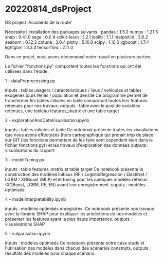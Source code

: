 # 20220814_dsProject
DS project 'Accidents de la route'

Nécessite l'installation des packages suivants :
pandas : 1.5.2
numpy : 1.21.5
shap :  0.41.0
sage : 0.0.4
scikit-learn : 1.2.1
joblib : 1.1.1 
matplotlib : 3.6.2
seaborn : 0.12.2
optuna : 3.0.4
plotly : 5.10.0
scipy : 1.10.0
xgboost : 1.7.4
lightgbm : 3.3.3
tensorflow : 2.11.0


Dans ce projet, nous avons décomposé notre travail en plusieurs parties. 

Le fichier "fonctions.py" comportent toutes les fonctions qui ont été utilisées dans l'étude. 

1 - dataPreprocessing.py

inputs : tables usagers / caracteristiques / lieux / vehicules et tables exogènes jours féries / population et densité
Ce programme permet de transformer les tables initiales en table comportant toutes lers features retenues pour nos travaux.
outputs : table avec le pool de variables retenues, une tableau features_matrix et une table target

2 - explorationAndDataVisualisation.ipynb

inputs : tables initiales et table 
Ce notebook présente toutes les visualiations que nous avons effectuées (hors cartographique qui prenait trop de place sur GIT (les fonctions permettant de les faire sont cependant bien dans le fichier fonctions.py)) et les travaux d'exploration des données 
outputs : visualisations du rapport 

3 - modelTuning.py

inputs : table features_matrix et table target
Ce notebook présente la construction des modèles initiaux (RF / LogisticRegression / ElastiNet / LGBM / XGBoost /MLP) et le tuning pour les quelques modèles retenus (XGBoost, LGBM, RF, EN) avant leur enregistrement.
ouputs : modèles optimisés

4 - modelInterpretability.ipynb

inputs : modèles optimisés enregistrés. 
Ce notebook présente nos travaux avec la librairie SHAP pour expliquer les prédictions de nos modèles et présenter les features ayant la plus haute importance. 
outputs : visualisations SHAP

5 - vulgarisation.ipynb

inputs : modèles optimisés
Ce notebook présente notre case study et l'utilisation des modèles dans chacun des scénarios construits.
outputs : résultats des modèles pour chaque scénario.



